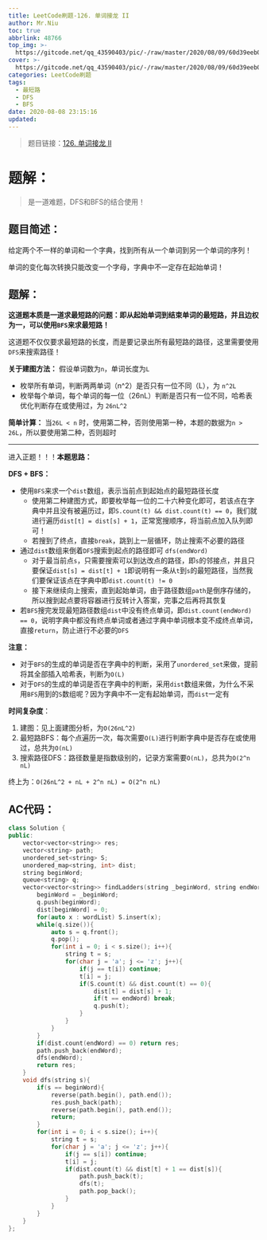```yaml
---
title: LeetCode刷题-126. 单词接龙 II
author: Mr.Niu
toc: true
abbrlink: 48766
top_img: >-
  https://gitcode.net/qq_43590403/pic/-/raw/master/2020/08/09/60d39eeb07a42b0d0aaf7e9be6d86138.png
cover: >-
  https://gitcode.net/qq_43590403/pic/-/raw/master/2020/08/09/60d39eeb07a42b0d0aaf7e9be6d86138.png
categories: LeetCode刷题
tags:
  - 最短路
  - DFS
  - BFS
date: 2020-08-08 23:15:16
updated:
---
```






> 题目链接：[126. 单词接龙 II](https://leetcode-cn.com/problems/word-ladder-ii/)



# 题解：



> 是一道难题，DFS和BFS的结合使用！



## 题目简述：

给定两个不一样的单词和一个字典，找到所有从一个单词到另一个单词的序列！

单词的变化每次转换只能改变一个字母，字典中不一定存在起始单词！

## 题解：



**这道题本质是一道求最短路的问题：即从起始单词到结束单词的最短路，并且边权为一，可以使用`BFS`来求最短路！**



这道题不仅仅要求最短路的长度，而是要记录出所有最短路的路径，这里需要使用`DFS`来搜索路径！



**关于建图方法：** 假设单词数为`n`，单词长度为`L`

- 枚举所有单词，判断两两单词（n^2）是否只有一位不同（L），为 `n^2L`
- 枚举每个单词，每个单词的每一位（26nL）判断是否只有一位不同，哈希表优化判断存在或使用过，为 `26nL^2`



**简单计算：** 当`26L < n` 时，使用第二种，否则使用第一种，本题的数据为`n > 26L`，所以要使用第二种，否则超时



---



进入正题！！！**本题思路：**

**DFS + BFS：**

- 使用`BFS`来求一个`dist`数组，表示当前点到起始点的最短路径长度
  - 使用第二种建图方式，即要枚举每一位的二十六种变化即可，若该点在字典中并且没有被遍历过，即`S.count(t) && dist.count(t) == 0`，我们就进行遍历`dist[t] = dist[s] + 1`，正常宽搜顺序，将当前点加入队列即可！
  - 若搜到了终点，直接`break`，跳到上一层循环，防止搜索不必要的路径
- 通过`dist`数组来倒着`DFS`搜索到起点的路径即可 `dfs(endWord)`
  - 对于最当前点`s`，只需要搜索可以到达改点的路径，即`s`的邻接点，并且只要保证`dist[s] = dist[t] + 1`即说明有一条从`t`到`s`的最短路径，当然我们要保证该点在字典中即`dist.count(t) != 0 `
  - 接下来继续向上搜索，直到起始单词，由于路径数组`path`是倒序存储的，所以搜到起点要将容器进行反转计入答案，完事之后再将其恢复
- 若`BFS`搜完发现最短路径数组`dist`中没有终点单词，即`dist.count(endWord) == 0`，说明字典中都没有终点单词或者通过字典中单词根本变不成终点单词，直接`return`，防止进行不必要的`DFS`





**注意：**

- 对于`BFS`的生成的单词是否在字典中的判断，采用了`unordered_set`来做，提前将其全部插入哈希表，判断为`O(L)`
- 对于`DFS`的生成的单词是否在字典中的判断，采用`dist`数组来做，为什么不采用`BFS`用到的`S`数组呢？因为字典中不一定有起始单词，而`dist`一定有



**时间复杂度**：

1. 建图：见上面建图分析，为`O(26nL^2)`
2. 最短路BFS：每个点遍历一次，每次需要`O(L)`进行判断字典中是否存在或使用过，总共为`O(nL)`
3. 搜索路径DFS：路径数量是指数级别的，记录方案需要`O(nL)`，总共为`O(2^n nL)`

终上为：`O(26nL^2 + nL + 2^n nL) = O(2^n nL)`

## AC代码：



```c++
class Solution {
public:
    vector<vector<string>> res;
    vector<string> path;
    unordered_set<string> S;
    unordered_map<string, int> dist;
    string beginWord;
    queue<string> q;
    vector<vector<string>> findLadders(string _beginWord, string endWord, vector<string>& wordList) {
        beginWord = _beginWord;
        q.push(beginWord);
        dist[beginWord] = 0;
        for(auto x : wordList) S.insert(x); 
        while(q.size()){
            auto s = q.front();
            q.pop();
            for(int i = 0; i < s.size(); i++){
                string t = s;
                for(char j = 'a'; j <= 'z'; j++){
                    if(j == t[i]) continue;
                    t[i] = j;
                    if(S.count(t) && dist.count(t) == 0){
                        dist[t] = dist[s] + 1;
                        if(t == endWord) break;
                        q.push(t);
                    }
                }
            }
        }
        if(dist.count(endWord) == 0) return res;
        path.push_back(endWord);
        dfs(endWord);
        return res;
    }
    void dfs(string s){
        if(s == beginWord){
            reverse(path.begin(), path.end());
            res.push_back(path);
            reverse(path.begin(), path.end());
            return;
        }
        for(int i = 0; i < s.size(); i++){
            string t = s;
            for(char j = 'a'; j <= 'z'; j++){
                if(j == s[i]) continue;
                t[i] = j;
                if(dist.count(t) && dist[t] + 1 == dist[s]){
                    path.push_back(t);
                    dfs(t);
                    path.pop_back();
                }
            }
        }
    }
};
```



